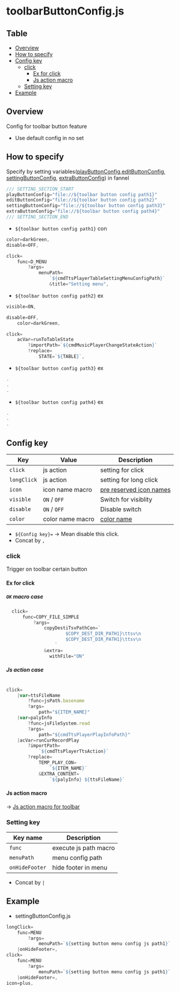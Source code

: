 # toolbarButtonConfig.js

Table
-----------------
<!-- vim-markdown-toc GFM -->

* [Overview](#overview)
* [How to specify](#how-to-specify)
* [Config key ](#config-key-)
	* [click](#click)
		* [Ex for click](#ex-for-click)
		* [Js action macro](#js-action-macro)
	* [Setting key ](#setting-key-)
* [Example](#example)


## Overview

Config for toolbar button feature

- Use default config in no set

## How to specify


Specify by setting variables([playButtonConfig]((https://github.com/puutaro/CommandClick/blob/master/md/developer/setting_variables.md#playbuttonconfig)),[editButtonConfig]((https://github.com/puutaro/CommandClick/blob/master/md/developer/setting_variables.md#editbuttonconfig)), [settingButtonConfig]((https://github.com/puutaro/CommandClick/blob/master/md/developer/setting_variables.md#settingbuttonconfig)), [extraButtonConfig]((https://github.com/puutaro/CommandClick/blob/master/md/developer/setting_variables.md#extrabuttonconfig))) in fannel


```js.js
/// SETTING_SECTION_START
playButtonConfig="file://${toolbar button config path1}"
editButtonConfig="file://${toolbar button config path2}"
settingButtonConfig="file://${toolbar button config path3}"
extraButtonConfig="file://${toolbar button config path4}"
/// SETTING_SECTION_END
```

- `${toolbar button config path1}` con

```js.js
color=darkGreen,
disable=OFF,

click=
    func=D_MENU
        ?args=
            menuPath=
                `${cmdTtsPlayerTableSettingMenuConfigPath}`
                &title="Setting menu",

```
- `${toolbar button config path2}` ex

```js.js
visible=ON,

disable=OFF,
    color=darkGreen,

click=
    acVar=runToTableState
        ?importPath=`${cmdMusicPlayerChangeStateAction}`
        ?replace=
            STATE=`${TABLE}`,

```

- `${toolbar button config path3}` ex

```js.js
.  
.  
.  
```

- `${toolbar button config path4}` ex

```js.js
.  
.  
.  
```


## Config key 

| Key | Value            | Description                                                                                                     | 
|-------------|------------------|-----------------------------------------------------------------------------------------------------------------| 
| `click`     | js action        | setting for click                                                                                               | 
| `longClick` | js action        | setting for long click                                                                                          |
| `icon`      | icon name macro  | [pre reserved icon names](https://github.com/puutaro/CommandClick/blob/master/md/developer/collection/icons.md) |
| `visible`   | `ON` / `OFF`     | Switch for visiblity                  |
| `disable`   | `ON` / `OFF`     | Disable switch               |
| `color`     | color name macro | [color name](https://github.com/puutaro/CommandClick/blob/master/md/developer/collection/color.md)              |

- `${Config key}=` -> Mean disable this click.
- Concat by `,`



### click

Trigger on toolbar certain button

#### Ex for click

##### `OK` macro case

```js.js
  click=
      func=COPY_FILE_SIMPLE
          ?args=
              copyDestiTsvPathCon=`
                      $COPY_DEST_DIR_PATH1}\ttsv\n
                      $COPY_DEST_DIR_PATH1}\ttsv\n
                  `
              &extra=
                withFile="ON"
```

##### Js action case

```js.js

click=
    |var=ttsFileName
        ?func=jsPath.basename
        ?args=
            path="${ITEM_NAME}"
    |var=palyInfo
        ?func=jsFileSystem.read
        ?args=
            path="${cmdTtsPlayerPlayInfoPath}"
    |acVar=runCurRecordPlay
        ?importPath=
            `${cmdTtsPlayerTtsAction}`
        ?replace=
            TEMP_PLAY_CON=
                `${ITEM_NAME}`
            &EXTRA_CONTENT=
                `${palyInfo} ${ttsFileName}`
```


#### Js action macro

-> [Js action macro for toolbar](https://github.com/puutaro/CommandClick/blob/master/md/developer/js_action/js_action_macro_for_toolbar.md)



### Setting key 

| Key name        | Description            | 
|-----------------|------------------------| 
| `func`          | execute js path macro  | 
| `menuPath`      | menu config path       |
| `onHideFooter`  | hide footer in menu    |

- Concat by `|`


## Example

- settingButtonConfig.js

```js.js
longClick=
	func=MENU
		?args=
			menuPath=`${setting button menu config js path1}`
	|onHideFooter=,
click=
	func=MENU
		?args=
			menuPath=`${setting button menu config js path1}`
	|onHideFooter=,
icon=plus,

```
